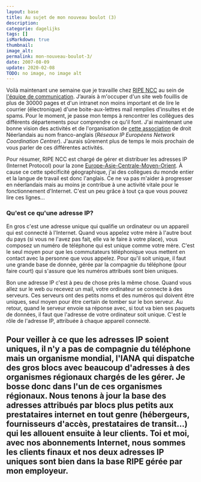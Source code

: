 ```yaml
---
layout: base
title: Au sujet de mon nouveau boulot (3)
description: 
categorie: dagelijks
tags: []
isMarkdown: true
thumbnail: 
image_alt: 
permalink: mon-nouveau-boulot-3/
date: 2007-08-09
update: 2020-02-08
TODO: no image, no image alt
---
```




Voilà maintenant une semaine que je travaille chez [RIPE NCC](http://ripe.net/) au sein de [l'équipe de communication](http://ripe.net/info/ncc/staff/comm-staff.html). J’aurais à m'occuper d'un site web fouillis de plus de 30000 pages et d'un intranet non moins important et de lire le courrier (électronique) d'une boite-aux-lettres mail remplies d'insultes et de spams. Pour le moment, je passe mon temps à rencontrer les collègues des différents départements pour comprendre ce qu'il font. J'ai maintenant une bonne vision des activités et de l'organisation de [cette association](http://www.ripe.net/docs/articles-association.html) de droit Néerlandais au nom franco-anglais (*Réseaux IP Européens Network Coordination Centrer*). J'aurais sûrement plus de temps le mois prochain de vous parler de ces différentes activités.

Pour résumer, RIPE NCC est chargé de gérer et distribuer les adresses IP (Internet Protocol) pour la zone [Europe-Asie-Centrale-Moyen-Orient](http://www.ripe.net/membership/maps/index.html). À cause ce cette spécificité géographique, j'ai des collègues du monde entier et la langue de travail est donc l'anglais. Ce ne va pas m'aider à progresser en néerlandais mais au moins je contribue à une activité vitale pour le fonctionnement d'Internet. C'est un peu grâce à tout ça que vous pouvez lire ces lignes...

### Qu'est ce qu'une adresse IP?
En gros c'est une adresse unique qui qualifie un ordinateur ou un appareil qui est connecté à l'Internet. Quand vous appelez votre mère à l'autre bout du pays (si vous ne l'avez pas fait, elle va le faire à votre place), vous composez un numéro de téléphone qui est unique comme votre mère. C'est le seul moyen pour que les commutateurs téléphonique vous mettent en contact avec la personne que vous appelez. Pour qu'il soit unique, il faut une grande base de donnée, gérée par la compagnie du téléphone (pour faire court) qui s'assure que les numéros attribués sont bien uniques.

Bon une adresse IP c'est à peu de chose près la même chose. Quand vous allez sur le web ou recevez un mail, votre ordinateur se connecte à des serveurs. Ces serveurs ont des petits noms et des numéros qui doivent être uniques, seul moyen pour être certain de tomber sur le bon serveur. Au retour, quand le serveur envoie sa réponse avec, si tout va bien ses paquets de données, il faut que l'adresse de votre ordinateur soit unique. C'est le rôle de l'adresse IP, attribuée à chaque appareil connecté.

Pour veiller à ce que les adresses IP soient uniques, il n'y a pas de compagnie du téléphone mais un organisme mondial, l'IANA qui dispatche des gros blocs avec beaucoup d'adresses à des organismes régionaux chargés de les gérer. Je bosse donc dans l'un de ces organismes régionaux. Nous tenons à jour la base des adresses attribués par blocs plus petits aux prestataires internet en tout genre (hébergeurs, fournisseurs d'accès, prestataires de transit…) qui les allouent ensuite à leur clients. Toi et moi, avec nos abonnements Internet, nous sommes les clients finaux et nos deux adresses IP uniques sont bien dans la base RIPE gérée par mon employeur.
---